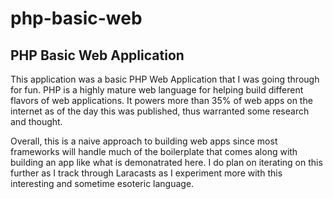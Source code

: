 # php-basic-web
## PHP Basic Web Application
This application was a basic PHP Web Application that I was going through for fun.
PHP is a highly mature web language for helping build different flavors of web 
applications. It powers more than 35% of web apps on the internet as of the 
day this was published, thus warranted some research and thought.

Overall, this is a naive approach to building web apps since most frameworks
will handle much of the boilerplate that comes along with building an app
like what is demonatrated here. I do plan on iterating on this further 
as I track through Laracasts as I experiment more with this interesting
and sometime esoteric language. 


